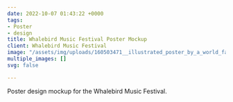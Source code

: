 ```yaml
---
date: 2022-10-07 01:43:22 +0000
tags:
- Poster
- design
title: Whalebird Music Festival Poster Mockup
client: Whalebird Music Festival
image: "/assets/img/uploads/160503471__illustrated_poster_by_a_world_famous_graphic_designer_in_a_60s_psychedelic_rock_poster_style.png"
multiple_images: []
svg: false

---
```

Poster design mockup for the Whalebird Music Festival.